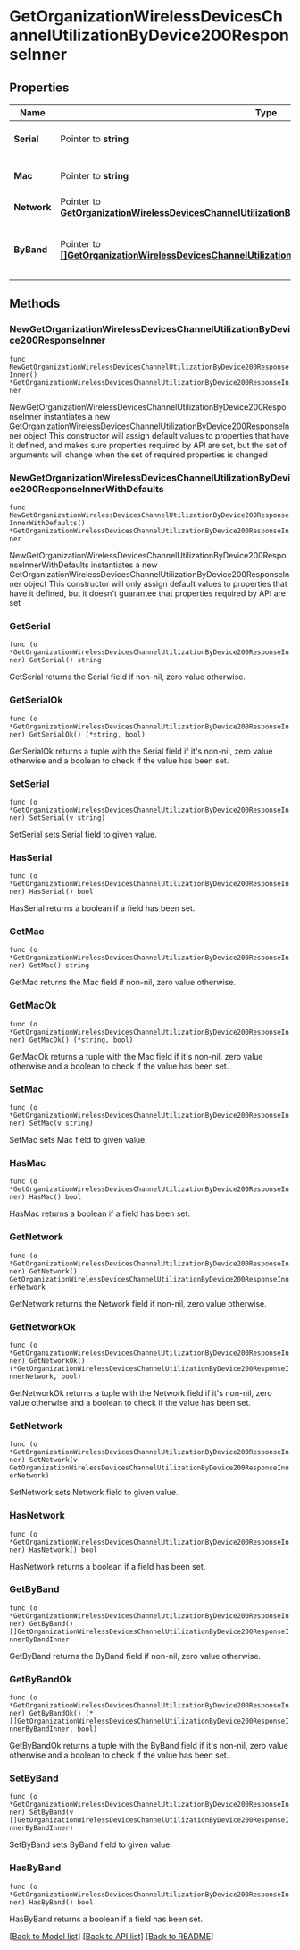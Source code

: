 # GetOrganizationWirelessDevicesChannelUtilizationByDevice200ResponseInner

## Properties

Name | Type | Description | Notes
------------ | ------------- | ------------- | -------------
**Serial** | Pointer to **string** | The serial number for the device. | [optional] 
**Mac** | Pointer to **string** | The MAC address of the device. | [optional] 
**Network** | Pointer to [**GetOrganizationWirelessDevicesChannelUtilizationByDevice200ResponseInnerNetwork**](GetOrganizationWirelessDevicesChannelUtilizationByDevice200ResponseInnerNetwork.md) |  | [optional] 
**ByBand** | Pointer to [**[]GetOrganizationWirelessDevicesChannelUtilizationByDevice200ResponseInnerByBandInner**](GetOrganizationWirelessDevicesChannelUtilizationByDevice200ResponseInnerByBandInner.md) | Channel utilization broken down by band. | [optional] 

## Methods

### NewGetOrganizationWirelessDevicesChannelUtilizationByDevice200ResponseInner

`func NewGetOrganizationWirelessDevicesChannelUtilizationByDevice200ResponseInner() *GetOrganizationWirelessDevicesChannelUtilizationByDevice200ResponseInner`

NewGetOrganizationWirelessDevicesChannelUtilizationByDevice200ResponseInner instantiates a new GetOrganizationWirelessDevicesChannelUtilizationByDevice200ResponseInner object
This constructor will assign default values to properties that have it defined,
and makes sure properties required by API are set, but the set of arguments
will change when the set of required properties is changed

### NewGetOrganizationWirelessDevicesChannelUtilizationByDevice200ResponseInnerWithDefaults

`func NewGetOrganizationWirelessDevicesChannelUtilizationByDevice200ResponseInnerWithDefaults() *GetOrganizationWirelessDevicesChannelUtilizationByDevice200ResponseInner`

NewGetOrganizationWirelessDevicesChannelUtilizationByDevice200ResponseInnerWithDefaults instantiates a new GetOrganizationWirelessDevicesChannelUtilizationByDevice200ResponseInner object
This constructor will only assign default values to properties that have it defined,
but it doesn't guarantee that properties required by API are set

### GetSerial

`func (o *GetOrganizationWirelessDevicesChannelUtilizationByDevice200ResponseInner) GetSerial() string`

GetSerial returns the Serial field if non-nil, zero value otherwise.

### GetSerialOk

`func (o *GetOrganizationWirelessDevicesChannelUtilizationByDevice200ResponseInner) GetSerialOk() (*string, bool)`

GetSerialOk returns a tuple with the Serial field if it's non-nil, zero value otherwise
and a boolean to check if the value has been set.

### SetSerial

`func (o *GetOrganizationWirelessDevicesChannelUtilizationByDevice200ResponseInner) SetSerial(v string)`

SetSerial sets Serial field to given value.

### HasSerial

`func (o *GetOrganizationWirelessDevicesChannelUtilizationByDevice200ResponseInner) HasSerial() bool`

HasSerial returns a boolean if a field has been set.

### GetMac

`func (o *GetOrganizationWirelessDevicesChannelUtilizationByDevice200ResponseInner) GetMac() string`

GetMac returns the Mac field if non-nil, zero value otherwise.

### GetMacOk

`func (o *GetOrganizationWirelessDevicesChannelUtilizationByDevice200ResponseInner) GetMacOk() (*string, bool)`

GetMacOk returns a tuple with the Mac field if it's non-nil, zero value otherwise
and a boolean to check if the value has been set.

### SetMac

`func (o *GetOrganizationWirelessDevicesChannelUtilizationByDevice200ResponseInner) SetMac(v string)`

SetMac sets Mac field to given value.

### HasMac

`func (o *GetOrganizationWirelessDevicesChannelUtilizationByDevice200ResponseInner) HasMac() bool`

HasMac returns a boolean if a field has been set.

### GetNetwork

`func (o *GetOrganizationWirelessDevicesChannelUtilizationByDevice200ResponseInner) GetNetwork() GetOrganizationWirelessDevicesChannelUtilizationByDevice200ResponseInnerNetwork`

GetNetwork returns the Network field if non-nil, zero value otherwise.

### GetNetworkOk

`func (o *GetOrganizationWirelessDevicesChannelUtilizationByDevice200ResponseInner) GetNetworkOk() (*GetOrganizationWirelessDevicesChannelUtilizationByDevice200ResponseInnerNetwork, bool)`

GetNetworkOk returns a tuple with the Network field if it's non-nil, zero value otherwise
and a boolean to check if the value has been set.

### SetNetwork

`func (o *GetOrganizationWirelessDevicesChannelUtilizationByDevice200ResponseInner) SetNetwork(v GetOrganizationWirelessDevicesChannelUtilizationByDevice200ResponseInnerNetwork)`

SetNetwork sets Network field to given value.

### HasNetwork

`func (o *GetOrganizationWirelessDevicesChannelUtilizationByDevice200ResponseInner) HasNetwork() bool`

HasNetwork returns a boolean if a field has been set.

### GetByBand

`func (o *GetOrganizationWirelessDevicesChannelUtilizationByDevice200ResponseInner) GetByBand() []GetOrganizationWirelessDevicesChannelUtilizationByDevice200ResponseInnerByBandInner`

GetByBand returns the ByBand field if non-nil, zero value otherwise.

### GetByBandOk

`func (o *GetOrganizationWirelessDevicesChannelUtilizationByDevice200ResponseInner) GetByBandOk() (*[]GetOrganizationWirelessDevicesChannelUtilizationByDevice200ResponseInnerByBandInner, bool)`

GetByBandOk returns a tuple with the ByBand field if it's non-nil, zero value otherwise
and a boolean to check if the value has been set.

### SetByBand

`func (o *GetOrganizationWirelessDevicesChannelUtilizationByDevice200ResponseInner) SetByBand(v []GetOrganizationWirelessDevicesChannelUtilizationByDevice200ResponseInnerByBandInner)`

SetByBand sets ByBand field to given value.

### HasByBand

`func (o *GetOrganizationWirelessDevicesChannelUtilizationByDevice200ResponseInner) HasByBand() bool`

HasByBand returns a boolean if a field has been set.


[[Back to Model list]](../README.md#documentation-for-models) [[Back to API list]](../README.md#documentation-for-api-endpoints) [[Back to README]](../README.md)


